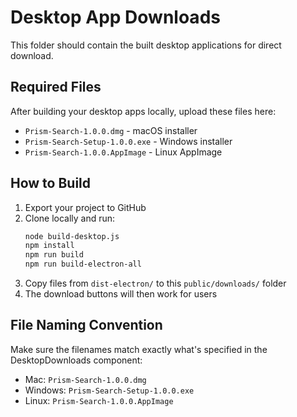 
# Desktop App Downloads

This folder should contain the built desktop applications for direct download.

## Required Files

After building your desktop apps locally, upload these files here:

- `Prism-Search-1.0.0.dmg` - macOS installer
- `Prism-Search-Setup-1.0.0.exe` - Windows installer  
- `Prism-Search-1.0.0.AppImage` - Linux AppImage

## How to Build

1. Export your project to GitHub
2. Clone locally and run:
   ```bash
   node build-desktop.js
   npm install
   npm run build
   npm run build-electron-all
   ```
3. Copy files from `dist-electron/` to this `public/downloads/` folder
4. The download buttons will then work for users

## File Naming Convention

Make sure the filenames match exactly what's specified in the DesktopDownloads component:
- Mac: `Prism-Search-1.0.0.dmg`
- Windows: `Prism-Search-Setup-1.0.0.exe`
- Linux: `Prism-Search-1.0.0.AppImage`
